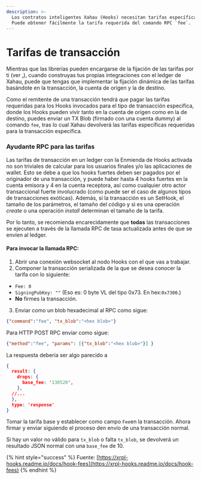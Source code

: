 ```yaml
---
description: >-
  Los contratos inteligentes Xahau (Hooks) necesitan tarifas específicas de transacción y destino.
  Puede obtener fácilmente la tarifa requerida del comando RPC `fee`.
---
```


# Tarifas de transacción

Mientras que las librerías pueden encargarse de la fijación de las tarifas por ti (ver [.](./ "mention")), cuando construyas tus propias integraciones con el ledger de Xahau, puede que tengas que implementar la fijación dinámica de las tarifas basándote en la transacción, la cuenta de origen y la de destino.

Como el remitente de una transacción tendrá que pagar las tarifas requeridas para los Hooks invocados para el tipo de transacción específica, donde los Hooks pueden vivir tanto en la cuenta de origen como en la de destino, puedes enviar un TX Blob (firmado con una cuenta dummy) al comando `fee`, tras lo cual Xahau devolverá las tarifas específicas requeridas para la transacción específica.

### Ayudante RPC para las tarifas

Las tarifas de transacción en un ledger con la Enmienda de Hooks activada no son triviales de calcular para los usuarios finales y/o las aplicaciones de wallet. Esto se debe a que los hooks fuertes deben ser pagados por el originador de una transacción, y puede haber hasta 4 hooks fuertes en la cuenta emisora y 4 en la cuenta receptora, así como cualquier otro actor transaccional fuerte involucrado (como puede ser el caso de algunos tipos de transacciones exóticas). Además, si la transacción es un SetHook, el tamaño de los parámetros, el tamaño del código y si es una operación _create_ o una operación _install_ determinan el tamaño de la tarifa.

Por lo tanto, se recomienda encarecidamente que **todas** las transacciones se ejecuten a través de la llamada RPC de tasa actualizada antes de que se envíen al ledger.

#### Para invocar la llamada RPC:

1. Abrir una conexión websocket al nodo Hooks con el que vas a trabajar.
2. Componer la transacción serializada de la que se desea conocer la tarifa con lo siguiente:

* `Fee: 0`
* `SigningPubKey: ""` (Eso es: 0 byte VL del tipo 0x73. En hex:`0x7300`.)
* **No** firmes la transacción.

3. Enviar como un blob hexadecimal al RPC como sigue:

```json
{"command":"fee", "tx_blob":"<hex blob>"}
```

Para HTTP POST RPC enviar como sigue:

```json
{"method":"fee", "params": [{"tx_blob":"<hex blob>"}] }
```

La respuesta debería ser algo parecido a

```json
{
  result: {
    drops: {
      base_fee: '130520',
    },
  //...
  },
  type: 'response'
}
```

Tomar la tarifa base y establecer como campo `Fee`en la transacción. Ahora firmar y enviar siguiendo el proceso den envío de una transacción normal.

Si hay un valor no válido para `tx_blob` o falta `tx_blob`, se devolverá un resultado JSON normal con una `base_fee` de 10.

{% hint style="success" %}
Fuente: [https://xrpl-hooks.readme.io/docs/hook-fees](https://xrpl-hooks.readme.io/docs/hook-fees)
{% endhint %}
